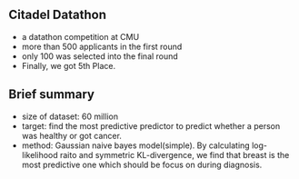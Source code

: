 ## Citadel Datathon
* a datathon competition at CMU
* more than 500 applicants in the first round
* only 100 was selected into the final round
* Finally, we got 5th Place.
## Brief summary
* size of dataset: 60 million 
* target: find the most predictive predictor to predict whether a person was healthy or got cancer. 
* method: Gaussian naive bayes model(simple). By calculating log-likelihood raito and symmetric KL-divergence, we find that breast is the most predictive one which should be focus on during diagnosis.
